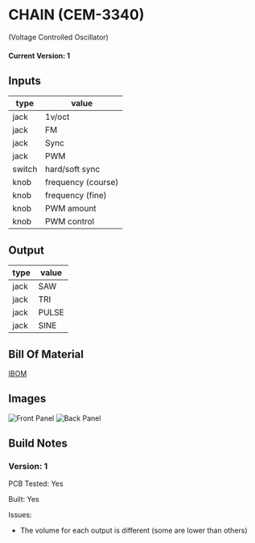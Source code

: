 # CHAIN (CEM-3340)
(Voltage Controlled Oscillator)

#### Current Version: 1

## Inputs

| type   | value              |
|--------|--------------------|
| jack   | 1v/oct             |
| jack   | FM                 |
| jack   | Sync               |
| jack   | PWM                |
| switch | hard/soft sync     |
| knob   | frequency (course) |
| knob   | frequency (fine)   |
| knob   | PWM amount         |
| knob   | PWM control        |

## Output

| type | value |
|------|-------|
| jack | SAW   |
| jack | TRI   |
| jack | PULSE |
| jack | SINE  |

## Bill Of Material

[IBOM](https://htmlpreview.github.io/?https://github.com/lennartquerter/euro-rack-synth/tree/main/modules/voltage-controlled-oscillators/2-3340/ibom.html)

## Images

![Front Panel](./img/front.png)
![Back Panel](./img/back.png)

## Build Notes

### Version: 1

PCB Tested: Yes

Built: Yes

Issues:

- The volume for each output is different (some are lower than others)

